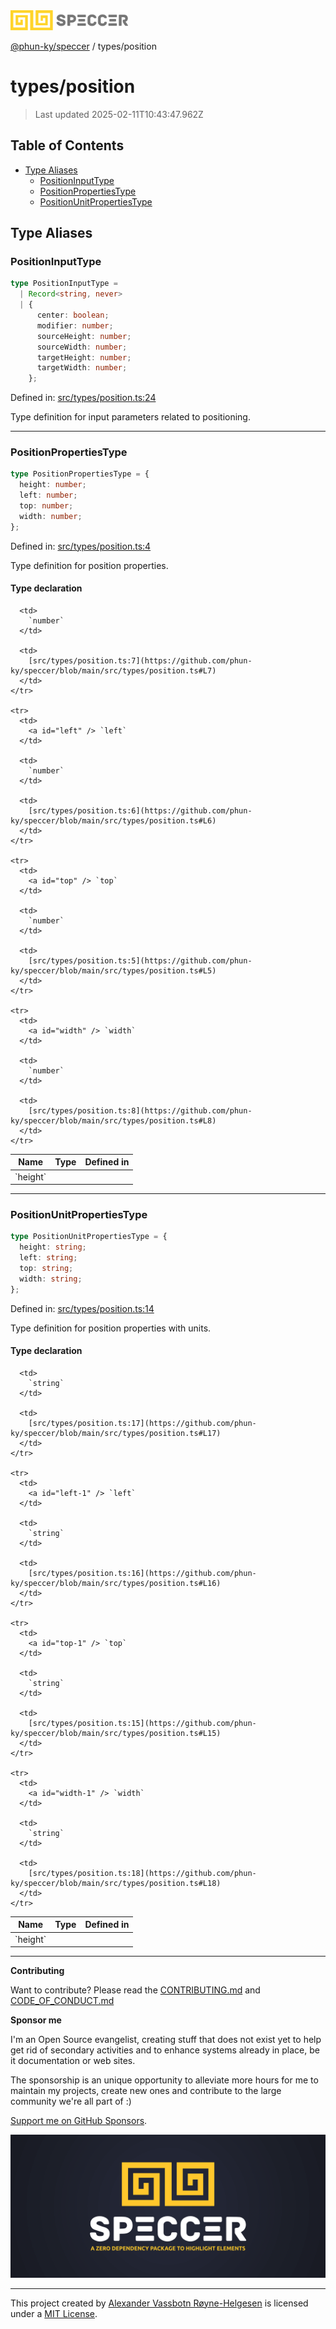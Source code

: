 <div>
  <img alt="SPECCER logo" src="https://raw.githubusercontent.com/phun-ky/speccer/main/public/logo-speccer-horizontal-colored-package.svg?raw=true" style="max-height:32px;" />
</div>

[@phun-ky/speccer](../README.md) / types/position

# types/position

> Last updated 2025-02-11T10:43:47.962Z

## Table of Contents

- [Type Aliases](#type-aliases)
  - [PositionInputType](#positioninputtype)
  - [PositionPropertiesType](#positionpropertiestype)
  - [PositionUnitPropertiesType](#positionunitpropertiestype)

## Type Aliases

### PositionInputType

```ts
type PositionInputType =
  | Record<string, never>
  | {
      center: boolean;
      modifier: number;
      sourceHeight: number;
      sourceWidth: number;
      targetHeight: number;
      targetWidth: number;
    };
```

Defined in: [src/types/position.ts:24](https://github.com/phun-ky/speccer/blob/main/src/types/position.ts#L24)

Type definition for input parameters related to positioning.

---

### PositionPropertiesType

```ts
type PositionPropertiesType = {
  height: number;
  left: number;
  top: number;
  width: number;
};
```

Defined in: [src/types/position.ts:4](https://github.com/phun-ky/speccer/blob/main/src/types/position.ts#L4)

Type definition for position properties.

#### Type declaration

<table>
  <thead>
    <tr>
      <th>Name</th>
      <th>Type</th>
      <th>Defined in</th>
    </tr>
  </thead>

  <tbody>
    <tr>
      <td>
        <a id="height" /> `height`
      </td>

      <td>
        `number`
      </td>

      <td>
        [src/types/position.ts:7](https://github.com/phun-ky/speccer/blob/main/src/types/position.ts#L7)
      </td>
    </tr>

    <tr>
      <td>
        <a id="left" /> `left`
      </td>

      <td>
        `number`
      </td>

      <td>
        [src/types/position.ts:6](https://github.com/phun-ky/speccer/blob/main/src/types/position.ts#L6)
      </td>
    </tr>

    <tr>
      <td>
        <a id="top" /> `top`
      </td>

      <td>
        `number`
      </td>

      <td>
        [src/types/position.ts:5](https://github.com/phun-ky/speccer/blob/main/src/types/position.ts#L5)
      </td>
    </tr>

    <tr>
      <td>
        <a id="width" /> `width`
      </td>

      <td>
        `number`
      </td>

      <td>
        [src/types/position.ts:8](https://github.com/phun-ky/speccer/blob/main/src/types/position.ts#L8)
      </td>
    </tr>

  </tbody>
</table>

---

### PositionUnitPropertiesType

```ts
type PositionUnitPropertiesType = {
  height: string;
  left: string;
  top: string;
  width: string;
};
```

Defined in: [src/types/position.ts:14](https://github.com/phun-ky/speccer/blob/main/src/types/position.ts#L14)

Type definition for position properties with units.

#### Type declaration

<table>
  <thead>
    <tr>
      <th>Name</th>
      <th>Type</th>
      <th>Defined in</th>
    </tr>
  </thead>

  <tbody>
    <tr>
      <td>
        <a id="height-1" /> `height`
      </td>

      <td>
        `string`
      </td>

      <td>
        [src/types/position.ts:17](https://github.com/phun-ky/speccer/blob/main/src/types/position.ts#L17)
      </td>
    </tr>

    <tr>
      <td>
        <a id="left-1" /> `left`
      </td>

      <td>
        `string`
      </td>

      <td>
        [src/types/position.ts:16](https://github.com/phun-ky/speccer/blob/main/src/types/position.ts#L16)
      </td>
    </tr>

    <tr>
      <td>
        <a id="top-1" /> `top`
      </td>

      <td>
        `string`
      </td>

      <td>
        [src/types/position.ts:15](https://github.com/phun-ky/speccer/blob/main/src/types/position.ts#L15)
      </td>
    </tr>

    <tr>
      <td>
        <a id="width-1" /> `width`
      </td>

      <td>
        `string`
      </td>

      <td>
        [src/types/position.ts:18](https://github.com/phun-ky/speccer/blob/main/src/types/position.ts#L18)
      </td>
    </tr>

  </tbody>
</table>

---

**Contributing**

Want to contribute? Please read the [CONTRIBUTING.md](https://github.com/phun-ky/speccer/blob/main/CONTRIBUTING.md) and [CODE_OF_CONDUCT.md](https://github.com/phun-ky/speccer/blob/main/CODE_OF_CONDUCT.md)

**Sponsor me**

I'm an Open Source evangelist, creating stuff that does not exist yet to help get rid of secondary activities and to enhance systems already in place, be it documentation or web sites.

The sponsorship is an unique opportunity to alleviate more hours for me to maintain my projects, create new ones and contribute to the large community we're all part of :)

[Support me on GitHub Sponsors](https://github.com/sponsors/phun-ky).

![Speccer banner, with logo and slogan: A zero dependency package to annotate or highlight elements](https://github.com/phun-ky/speccer/blob/main/public/speccer-banner.png?raw=true)

---

This project created by [Alexander Vassbotn Røyne-Helgesen](http://phun-ky.net) is licensed under a [MIT License](https://choosealicense.com/licenses/mit/).
